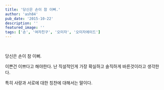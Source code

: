 ```yaml
---
title: '당신은 손이 참 이뻐.'
author: 'ash84'
pub_date: '2015-10-22'
description: ''
featured_image: ''
tags: ['손', '여자친구', '오미자', '오미자에이드']
---
```



 

당신은 손이 참 이뻐.

이쁜건 이쁘다고 해야한다. 난 직설적인게 가장 확실하고 솔직하게 바른것이라고 생각한다.

특히 사랑과 서로에 대한 칭찬에 대해서는 말이다.



